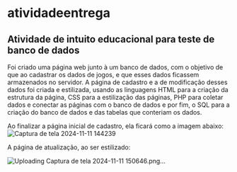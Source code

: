 # atividadeentrega
 
## Atividade de intuito educacional para teste de banco de dados

Foi criado uma página web junto à um banco de dados, com o objetivo de que ao cadastrar os dados de jogos, e que esses dados ficassem armazenados no servidor. A página de cadastro e a de modificação desses dados foi criada e estilizada, usando as linguagens HTML para a criação da estrutura da página, CSS para a estilização das páginas, PHP para coletar dados e conectar as páginas com o banco de dados e por fim, o SQL para a criação do banco de dados e das tabelas que conteriam os dados. 


Ao finalizar a página inicial de cadastro, ela ficará como a imagem abaixo:
![Captura de tela 2024-11-11 144239](https://github.com/user-attachments/assets/7bba8605-d229-458c-a95c-a690c2c1781b)


A página de atualização, ao ser estilizado:

![Uploading Captura de tela 2024-11-11 150646.png…]()
